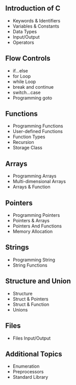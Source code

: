 ## Introduction of C
- Keywords & Identifiers
- Variables & Constants
- Data Types
- Input/Output
- Operators

## Flow Controls
- if…else
- for Loop
- while Loop
- break and continue
- switch…case
- Programming goto

## Functions
- Programming Functions
- User-defined Functions
- Function Types
- Recursion
- Storage Class

## Arrays
- Programming Arrays
- Multi-dimensional Arrays
- Arrays & Function

## Pointers
- Programming Pointers
- Pointers & Arrays
- Pointers And Functions
- Memory Allocation

## Strings
- Programming String
- String Functions

## Structure and Union
- Structure
- Struct & Pointers
- Struct & Function
- Unions

## Files
- Files Input/Output

## Additional Topics
- Enumeration
- Preprocessors
- Standard Library